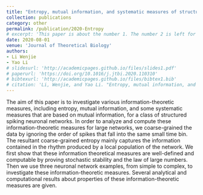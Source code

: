 ```yaml
---
title: "Entropy, mutual information, and systematic measures of structured spiking neural networks"
collection: publications
category: other
permalink: /publication/2020-Entropy
# excerpt: 'This paper is about the number 1. The number 2 is left for future work.'
date: 2020-08-01
venue: 'Journal of Theoretical Biology'
authors: 
- Li Wenjie
- Yao Li
# slidesurl: 'http://academicpages.github.io/files/slides1.pdf'
# paperurl: 'https://doi.org/10.1016/j.jtbi.2020.110310'
# bibtexurl: 'http://academicpages.github.io/files/bibtex1.bib'
# citation: 'Li, Wenjie, and Yao Li. "Entropy, mutual information, and systematic measures of structured spiking neural networks." Journal of Theoretical Biology 501 (2020): 110310.'
---
```

The aim of this paper is to investigate various information-theoretic measures, including entropy, mutual information, and some systematic measures that are based on mutual information, for a class of structured spiking neuronal networks. In order to analyze and compute these information-theoretic measures for large networks, we coarse-grained the data by ignoring the order of spikes that fall into the same small time bin. The resultant coarse-grained entropy mainly captures the information contained in the rhythm produced by a local population of the network. We first show that these information theoretical measures are well-defined and computable by proving stochastic stability and the law of large numbers. Then we use three neuronal network examples, from simple to complex, to investigate these information-theoretic measures. Several analytical and computational results about properties of these information-theoretic measures are given.